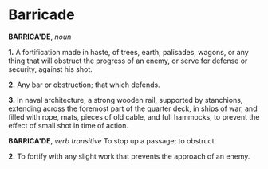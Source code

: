# Barricade

**BARRICA'DE**, _noun_

**1.** A fortification made in haste, of trees, earth, palisades, wagons, or any thing that will obstruct the progress of an enemy, or serve for defense or security, against his shot.

**2.** Any bar or obstruction; that which defends.

**3.** In naval architecture, a strong wooden rail, supported by stanchions, extending across the foremost part of the quarter deck, in ships of war, and filled with rope, mats, pieces of old cable, and full hammocks, to prevent the effect of small shot in time of action.

**BARRICA'DE**, _verb transitive_ To stop up a passage; to obstruct.

**2.** To fortify with any slight work that prevents the approach of an enemy.